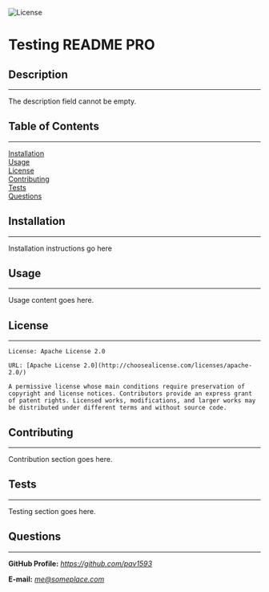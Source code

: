 ![License](https://img.shields.io/badge/License-apache_2.0-blue.svg)  
# **Testing README PRO**  

## **Description**
---
The description field cannot be empty.
  

## **Table of Contents**
---
[Installation](#installation)  
[Usage](#usage)  
[License](#license)  
[Contributing](#contributing)  
[Tests](#tests)  
[Questions](#questions)  

## **Installation**  
---
Installation instructions go here
  

## **Usage**  
---
Usage content goes here.
  

## **License**  
---
  
    License: Apache License 2.0  
    
    URL: [Apache License 2.0](http://choosealicense.com/licenses/apache-2.0/)    

    A permissive license whose main conditions require preservation of copyright and license notices. Contributors provide an express grant of patent rights. Licensed works, modifications, and larger works may be distributed under different terms and without source code.    

## **Contributing**  
---
Contribution section goes here.
  

## **Tests**  
---
Testing section goes here.
  

## **Questions**  
---

**GitHub Profile:** *https://github.com/pav1593*  

**E-mail:** *me@someplace.com*  


